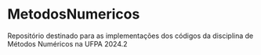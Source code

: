 # MetodosNumericos
Repositório destinado para as implementações dos códigos da disciplina de Métodos Numéricos na UFPA 2024.2
